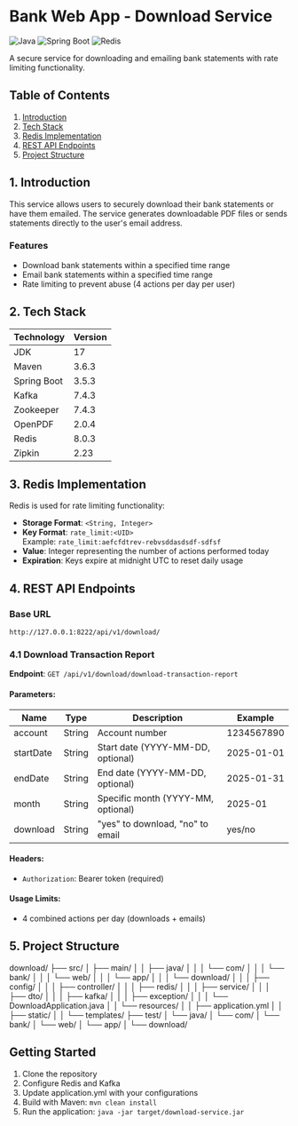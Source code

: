 # Bank Web App - Download Service

![Java](https://img.shields.io/badge/Java-17-blue)
![Spring Boot](https://img.shields.io/badge/Spring%20Boot-3.5.3-brightgreen)
![Redis](https://img.shields.io/badge/Redis-8.0.3-red)

A secure service for downloading and emailing bank statements with rate limiting functionality.

## Table of Contents
1. [Introduction](#1-introduction)
2. [Tech Stack](#2-tech-stack)
3. [Redis Implementation](#3-redis-implementation)
4. [REST API Endpoints](#4-rest-api-endpoints)
5. [Project Structure](#5-project-structure)

## 1. Introduction
This service allows users to securely download their bank statements or have them emailed. The service generates downloadable PDF files or sends statements directly to the user's email address.

### Features
- Download bank statements within a specified time range
- Email bank statements within a specified time range
- Rate limiting to prevent abuse (4 actions per day per user)

## 2. Tech Stack

| Technology       | Version   |
|------------------|-----------|
| JDK              | 17        |
| Maven            | 3.6.3     |
| Spring Boot      | 3.5.3     |
| Kafka            | 7.4.3     |
| Zookeeper        | 7.4.3     |
| OpenPDF          | 2.0.4     |
| Redis            | 8.0.3     |
| Zipkin           | 2.23      |

## 3. Redis Implementation
Redis is used for rate limiting functionality:

- **Storage Format**: `<String, Integer>`
- **Key Format**: `rate_limit:<UID>`  
  Example: `rate_limit:aefcfdtrev-rebvsddasdsdf-sdfsf`
- **Value**: Integer representing the number of actions performed today
- **Expiration**: Keys expire at midnight UTC to reset daily usage

## 4. REST API Endpoints

### Base URL
`http://127.0.0.1:8222/api/v1/download/`

### 4.1 Download Transaction Report
**Endpoint**: `GET /api/v1/download/download-transaction-report`

#### Parameters:
| Name        | Type     | Description                              | Example        |
|-------------|----------|------------------------------------------|----------------|
| account     | String   | Account number                           | 1234567890     |
| startDate   | String   | Start date (YYYY-MM-DD, optional)        | 2025-01-01    |
| endDate     | String   | End date (YYYY-MM-DD, optional)          | 2025-01-31    |
| month       | String   | Specific month (YYYY-MM, optional)       | 2025-01       |
| download    | String   | "yes" to download, "no" to email         | yes/no         |

#### Headers:
- `Authorization`: Bearer token (required)

#### Usage Limits:
- 4 combined actions per day (downloads + emails)

## 5. Project Structure

download/
├── src/
│ ├── main/
│ │ ├── java/
│ │ │ └── com/
│ │ │ └── bank/
│ │ │ └── web/
│ │ │ └── app/
│ │ │ └── download/
│ │ │ ├── config/
│ │ │ ├── controller/
│ │ │ ├── redis/
│ │ │ ├── service/
│ │ │ ├── dto/
│ │ │ ├── kafka/
│ │ │ ├── exception/
│ │ │ └── DownloadApplication.java
│ │ └── resources/
│ │ ├── application.yml
│ │ ├── static/
│ │ └── templates/
├── test/
│ └── java/
│ └── com/
│ └── bank/
│ └── web/
│ └── app/
│ └── download/


## Getting Started

1. Clone the repository
2. Configure Redis and Kafka
3. Update application.yml with your configurations
4. Build with Maven: `mvn clean install`
5. Run the application: `java -jar target/download-service.jar`